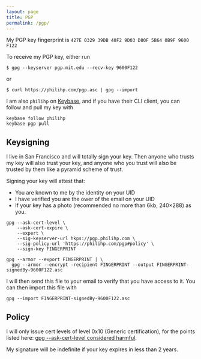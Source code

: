 ```yaml
---
layout: page
title: PGP
permalink: /pgp/
---
```


My PGP key fingerprint is `427E 0329 39DB 40F2 9D03 D80F 5B64 0B9F 9600 F122`

To receive my PGP key, either run

```
$ gpg --keyserver pgp.mit.edu --recv-key 9600F122
```

or

```
$ curl https://philihp.com/pgp.asc | gpg --import
```

I am also `philihp` on [Keybase](https://keybase.io/philihp), and if you have their CLI client, you can follow and pull my key with

```
keybase follow philihp
keybase pgp pull
```

## Keysigning

I live in San Francisco and will totally sign your key. Then anyone who trusts my key
will also trust your key, and anyone who you trust will also be trusted by them like a pyramid
scheme of trust.

Signing your key will attest that:

- You are known to me by the identity on your UID
- I have verified you are the ower of the email on your UID
- If your key has a photo (recommended no more than 6kb, 240×288) as you.

```
gpg --ask-cert-level \
    --ask-cert-expire \
    --expert \
    --sig-keyserver-url hkps://pgp.philihp.com \
    --sig-policy-url 'https://philihp.com/pgp#policy' \
    --sign-key FINGERPRINT

gpg --armor --export FINGERPRINT | \
  gpg --armor --encrypt -recipient FINGERPRINT --output FINGERPRINT-signedBy-9600F122.asc
```

I will then send this file to your email to verify that you have access to it. You can then
import this file with

```
gpg --import FINGERPRINT-signedBy-9600F122.asc
```

## Policy

I will only issue cert levels of level 0x10 (Generic certification), for the points listed here: [gpg --ask-cert-level considered harmful](https://debian-administration.org/users/dkg/weblog/98).

My signature will be indefinite if your key expires in less than 2 years.
